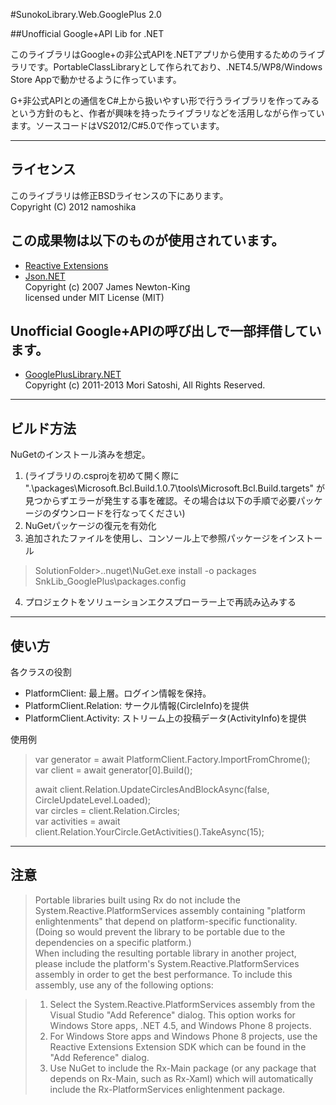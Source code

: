 ﻿#SunokoLibrary.Web.GooglePlus 2.0

##Unofficial Google+API Lib for .NET

このライブラリはGoogle+の非公式APIを.NETアプリから使用するためのライブラリです。PortableClassLibraryとして作られており、.NET4.5/WP8/Windows Store Appで動かせるように作っています。  

G+非公式APIとの通信をC#上から扱いやすい形で行うライブラリを作ってみるという方針のもと、作者が興味を持ったライブラリなどを活用しながら作っています。ソースコードはVS2012/C#5.0で作っています。  

------------------------
 ライセンス
------------------------
このライブラリは修正BSDライセンスの下にあります。  
Copyright (C) 2012 namoshika  

## この成果物は以下のものが使用されています。
* [Reactive Extensions](http://nuget.org/packages/Rx-Main/)  
* [Json.NET](http://nuget.org/packages/Newtonsoft.Json/)  
Copyright (c) 2007 James Newton-King  
licensed under MIT License (MIT)  

## Unofficial Google+APIの呼び出しで一部拝借しています。
* [GooglePlusLibrary.NET](https://github.com/gplusnasite/GooglePlusLibrary.NET)  
Copyright (c) 2011-2013 Mori Satoshi, All Rights Reserved.

------------------------
 ビルド方法
------------------------
NuGetのインストール済みを想定。  

1. (ライブラリの.csprojを初めて開く際に ".\packages\Microsoft.Bcl.Build.1.0.7\tools\Microsoft.Bcl.Build.targets" が見つからずエラーが発生する事を確認。その場合は以下の手順で必要パッケージのダウンロードを行なってください)  
2. NuGetパッケージの復元を有効化  
3. 追加されたファイルを使用し、コンソール上で参照パッケージをインストール  
> SolutionFolder>.\.nuget\NuGet.exe install -o packages SnkLib_GooglePlus\packages.config
4. プロジェクトをソリューションエクスプローラー上で再読み込みする  

------------------------
 使い方
------------------------
各クラスの役割

* PlatformClient: 最上層。ログイン情報を保持。  
* PlatformClient.Relation: サークル情報\(CircleInfo\)を提供  
* PlatformClient.Activity: ストリーム上の投稿データ\(ActivityInfo\)を提供  

使用例  
>var generator = await PlatformClient.Factory.ImportFromChrome();
>var client = await generator[0].Build();
>
>await client.Relation.UpdateCirclesAndBlockAsync(false, CircleUpdateLevel.Loaded);  
>var circles = client.Relation.Circles;  
>var activities = await client.Relation.YourCircle.GetActivities().TakeAsync(15);  

------------------------
 注意
------------------------

>Portable libraries built using Rx do not include the System.Reactive.PlatformServices assembly
containing "platform enlightenments" that depend on platform-specific functionality. (Doing so
would prevent the library to be portable due to the dependencies on a specific platform.)  
>When including the resulting portable library in another project, please include the platform's
System.Reactive.PlatformServices assembly in order to get the best performance. To include this
assembly, use any of the following options:  

>1. Select the System.Reactive.PlatformServices assembly from the Visual Studio "Add Reference"
   dialog. This option works for Windows Store apps, .NET 4.5, and Windows Phone 8 projects.
>2. For Windows Store apps and Windows Phone 8 projects, use the Reactive Extensions Extension SDK
   which can be found in the "Add Reference" dialog.
>3. Use NuGet to include the Rx-Main package (or any package that depends on Rx-Main, such as
   Rx-Xaml) which will automatically include the Rx-PlatformServices enlightenment package.
